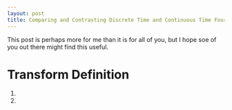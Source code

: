 ```yaml
---
layout: post
title: Comparing and Contrasting Discrete Time and Continuous Time Fourier Transforms
---
```


This post is perhaps more for me than it is for all of you, but I hope soe of you out there might find this useful.

# Transform Definition

1.

2. 
